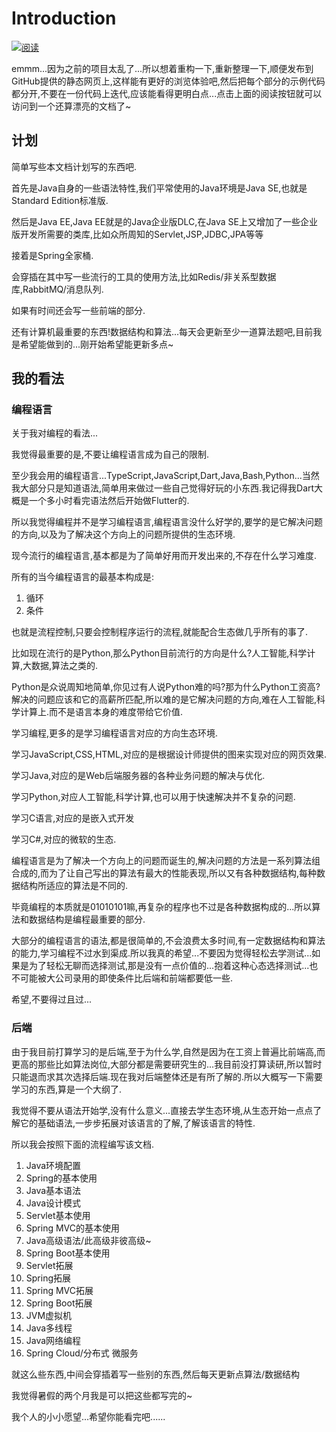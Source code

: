 # Introduction

<a href="https://songjunxia70223.github.io/home/"><img src="https://img.shields.io/badge/阅读-read-brightgreen.svg" alt="阅读"></a>

emmm...因为之前的项目太乱了...所以想着重构一下,重新整理一下,顺便发布到GitHub提供的静态网页上,这样能有更好的浏览体验吧,然后把每个部分的示例代码都分开,不要在一份代码上迭代,应该能看得更明白点...点击上面的阅读按钮就可以访问到一个还算漂亮的文档了~

## 计划

简单写些本文档计划写的东西吧.

首先是Java自身的一些语法特性,我们平常使用的Java环境是Java SE,也就是Standard Edition标准版.

然后是Java EE,Java EE就是的Java企业版DLC,在Java SE上又增加了一些企业版开发所需要的类库,比如众所周知的Servlet,JSP,JDBC,JPA等等

接着是Spring全家桶.

会穿插在其中写一些流行的工具的使用方法,比如Redis/非关系型数据库,RabbitMQ/消息队列.

如果有时间还会写一些前端的部分.

还有计算机最重要的东西!数据结构和算法...每天会更新至少一道算法题吧,目前我是希望能做到的...刚开始希望能更新多点~

## 我的看法

### 编程语言

关于我对编程的看法...

我觉得最重要的是,不要让编程语言成为自己的限制.

至少我会用的编程语言...TypeScript,JavaScript,Dart,Java,Bash,Python...当然我大部分只是知道语法,简单用来做过一些自己觉得好玩的小东西.我记得我Dart大概是一个多小时看完语法然后开始做Flutter的.

所以我觉得编程并不是学习编程语言,编程语言没什么好学的,要学的是它解决问题的方向,以及为了解决这个方向上的问题所提供的生态环境.

现今流行的编程语言,基本都是为了简单好用而开发出来的,不存在什么学习难度.

所有的当今编程语言的最基本构成是:

1. 循环
2. 条件

也就是流程控制,只要会控制程序运行的流程,就能配合生态做几乎所有的事了.

比如现在流行的是Python,那么Python目前流行的方向是什么?人工智能,科学计算,大数据,算法之类的.

Python是众说周知地简单,你见过有人说Python难的吗?那为什么Python工资高?解决的问题应该和它的高薪所匹配,所以难的是它解决问题的方向,难在人工智能,科学计算上.而不是语言本身的难度带给它价值.

学习编程,更多的是学习编程语言对应的方向生态环境.

学习JavaScript,CSS,HTML,对应的是根据设计师提供的图来实现对应的网页效果.

学习Java,对应的是Web后端服务器的各种业务问题的解决与优化.

学习Python,对应人工智能,科学计算,也可以用于快速解决并不复杂的问题.

学习C语言,对应的是嵌入式开发

学习C#,对应的微软的生态.

编程语言是为了解决一个方向上的问题而诞生的,解决问题的方法是一系列算法组合成的,而为了让自己写出的算法有最大的性能表现,所以又有各种数据结构,每种数据结构所适应的算法是不同的.

毕竟编程的本质就是01010101嘛,再复杂的程序也不过是各种数据构成的...所以算法和数据结构是编程最重要的部分.

大部分的编程语言的语法,都是很简单的,不会浪费太多时间,有一定数据结构和算法的能力,学习编程不过水到渠成.所以我真的希望...不要因为觉得轻松去学测试...如果是为了轻松无聊而选择测试,那是没有一点价值的...抱着这种心态选择测试...也不可能被大公司录用的即使条件比后端和前端都要低一些.

希望,不要得过且过...

### 后端

由于我目前打算学习的是后端,至于为什么学,自然是因为在工资上普遍比前端高,而更高的那些比如算法岗位,大部分都是需要研究生的...我目前没打算读研,所以暂时只能退而求其次选择后端.现在我对后端整体还是有所了解的.所以大概写一下需要学习的东西,算是一个大纲了.

我觉得不要从语法开始学,没有什么意义...直接去学生态环境,从生态开始一点点了解它的基础语法,一步步拓展对该语言的了解,了解该语言的特性.

所以我会按照下面的流程编写该文档.

1. Java环境配置
2. Spring的基本使用
3. Java基本语法
4. Java设计模式
5. Servlet基本使用
6. Spring MVC的基本使用
7. Java高级语法/此高级非彼高级~
8. Spring Boot基本使用
9. Servlet拓展
10. Spring拓展
11. Spring MVC拓展
12. Spring Boot拓展
13. JVM虚拟机
14. Java多线程
15. Java网络编程
16. Spring Cloud/分布式 微服务

就这么些东西,中间会穿插着写一些别的东西,然后每天更新点算法/数据结构

我觉得暑假的两个月我是可以把这些都写完的~

我个人的小小愿望...希望你能看完吧......

